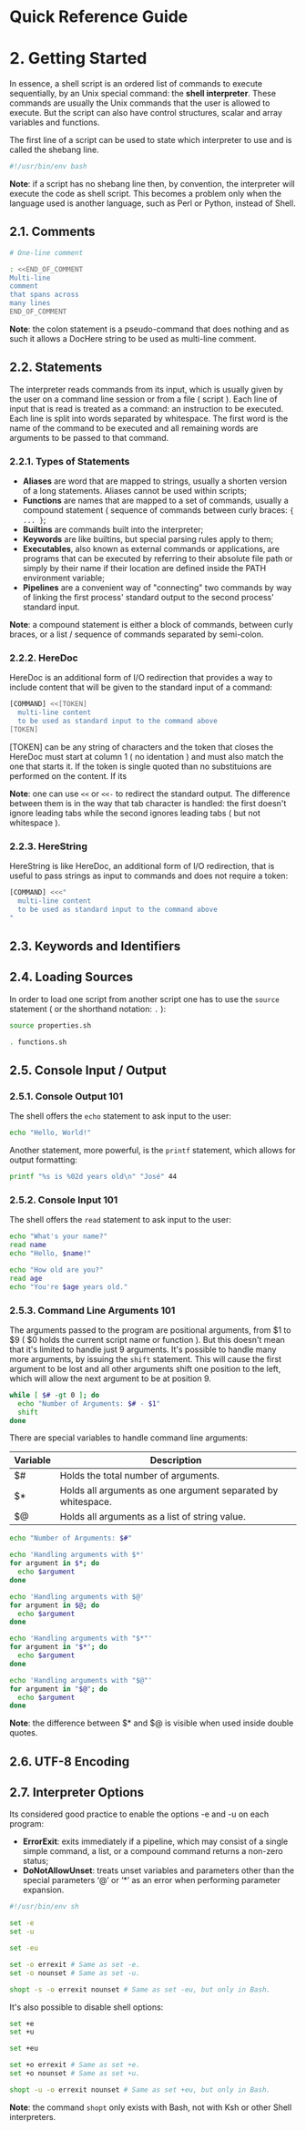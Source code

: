 Quick Reference Guide
=====================

# 2. Getting Started

In essence, a shell script is an ordered list of commands to execute sequentially, by an Unix special command: the **shell interpreter**. These commands are usually the Unix commands that the user is allowed to execute. But the script can also have control structures, scalar and array variables and functions.

The first line of a script can be used to state which interpreter to use and is called the shebang line.

```bash
#!/usr/bin/env bash
```

**Note**: if a script has no shebang line then, by convention, the interpreter will execute the code as shell script. This becomes a problem only when the language used is another language, such as Perl or Python, instead of Shell.

## 2.1. Comments

```bash
# One-line comment
```

```bash
: <<END_OF_COMMENT
Multi-line
comment
that spans across
many lines
END_OF_COMMENT
```

**Note**: the colon statement is a pseudo-command that does nothing and as such it allows a DocHere string to be used as multi-line comment.

## 2.2. Statements

The interpreter reads commands from its input, which is usually given by the user on a command line session or from a file ( script ). Each line of input that is read is treated as a command: an instruction to be executed. Each line is split into words separated by whitespace. The first word is the name of the command to be executed and all remaining words are arguments to be passed to that command.

### 2.2.1. Types of Statements

- **Aliases** are word that are mapped to strings, usually a shorten version of a long statements. Aliases cannot be used within scripts;
- **Functions** are names that are mapped to a set of commands, usually a compound statement ( sequence of commands between curly braces: ```{ ... }```;
- **Builtins** are commands built into the interpreter;
- **Keywords** are like builtins, but special parsing rules apply to them;
- **Executables**, also known as external commands or applications, are programs that can be executed by referring to their absolute file path or simply by their name if their location are defined inside the PATH environment variable;
- **Pipelines** are a convenient way of "connecting" two commands by way of linking the first process' standard output to the second process' standard input.

**Note**: a compound statement is either a block of commands, between curly braces, or a list / sequence of commands separated by semi-colon.

### 2.2.2. HereDoc

HereDoc is an additional form of I/O redirection that provides a way to include content that will be given to the standard input of a command:

```bash
[COMMAND] <<[TOKEN]
  multi-line content
  to be used as standard input to the command above
[TOKEN]
```

[TOKEN] can be any string of characters and the token that closes the HereDoc must start at column 1 ( no identation ) and must also match the one that starts it. If the token is single quoted than no substituions are performed on the content. If its

**Note**: one can use ```<<``` or ```<<-``` to redirect the standard output. The difference between them is in the way that tab character is handled: the first doesn't ignore leading tabs while the second ignores leading tabs ( but not whitespace ).

### 2.2.3. HereString

HereString is like HereDoc, an additional form of I/O redirection, that is useful to pass strings as input to commands and does not require a token:

```bash
[COMMAND] <<<"
  multi-line content
  to be used as standard input to the command above
"
```

## 2.3. Keywords and Identifiers

## 2.4. Loading Sources

In order to load one script from another script one has to use the ```source``` statement ( or the shorthand notation: ```.``` ):

```bash
source properties.sh

. functions.sh
```

## 2.5. Console Input / Output

### 2.5.1. Console Output 101

The shell offers the ```echo``` statement to ask input to the user:

```bash
echo "Hello, World!"
```

Another statement, more powerful, is the ```printf``` statement, which allows for output formatting:

```bash
printf "%s is %02d years old\n" "José" 44
```

### 2.5.2. Console Input 101

The shell offers the ```read``` statement to ask input to the user:

```bash
echo "What's your name?"
read name
echo "Hello, $name!"

echo "How old are you?"
read age
echo "You're $age years old."
```

### 2.5.3. Command Line Arguments 101

The arguments passed to the program are positional arguments, from $1 to $9 ( $0 holds the current script name or function ). But this doesn't mean that it's limited to handle just 9 arguments. It's possible to handle many more arguments, by issuing the ```shift``` statement. This will cause the first argument to be lost and all other arguments shift one position to the left, which will allow the next argument to be at position 9.

```bash
while [ $# -gt 0 ]; do
  echo "Number of Arguments: $# - $1"
  shift
done
```

There are special variables to handle command line arguments:

| Variable | Description |
|----------|-------------|
| $#       | Holds the total number of arguments. |
| $*       | Holds all arguments as one argument separated by whitespace. |
| $@       | Holds all arguments as a list of string value. |

```bash
echo "Number of Arguments: $#"

echo 'Handling arguments with $*'
for argument in $*; do
  echo $argument
done

echo 'Handling arguments with $@'
for argument in $@; do
  echo $argument
done

echo 'Handling arguments with "$*"'
for argument in "$*"; do
  echo $argument
done

echo 'Handling arguments with "$@"'
for argument in "$@"; do
  echo $argument
done
```

**Note**: the difference between $* and $@ is visible when used inside double quotes.

## 2.6. UTF-8 Encoding

## 2.7. Interpreter Options

Its considered good practice to enable the options -e and -u on each program:

* **ErrorExit**: exits immediately if a pipeline, which may consist of a single simple command, a list, or a compound command returns a non-zero status;
* **DoNotAllowUnset**: treats unset variables and parameters other than the special parameters ‘@’ or ‘*’ as an error when performing parameter expansion.

```bash
#!/usr/bin/env sh

set -e
set -u

set -eu

set -o errexit # Same as set -e.
set -o nounset # Same as set -u.

shopt -s -o errexit nounset # Same as set -eu, but only in Bash.
```

It's also possible to disable shell options:

```bash
set +e
set +u

set +eu

set +o errexit # Same as set +e.
set +o nounset # Same as set +u.

shopt -u -o errexit nounset # Same as set +eu, but only in Bash.
```

**Note**: the command ```shopt``` only exists with Bash, not with Ksh or other Shell interpreters.
